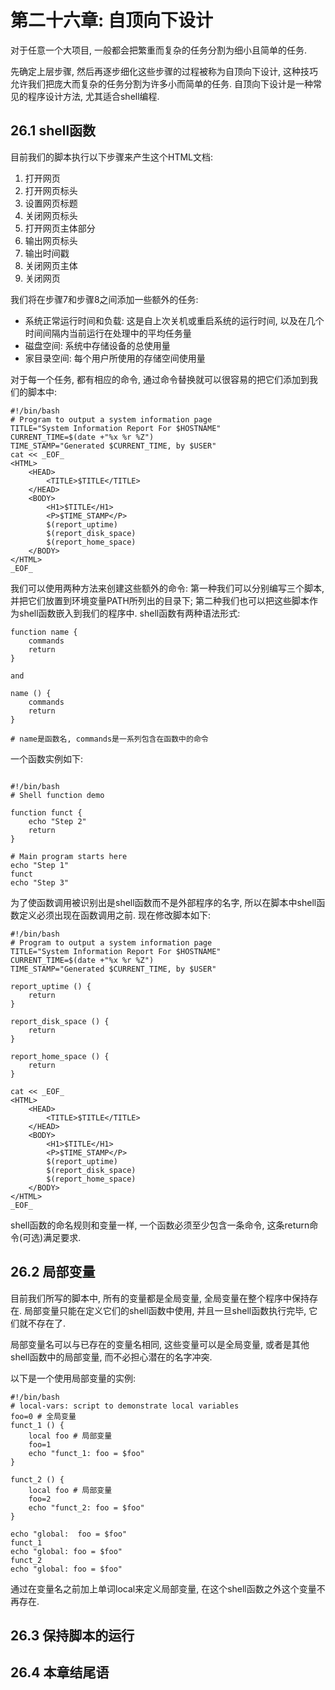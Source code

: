 # 第二十六章: 自顶向下设计 #

对于任意一个大项目, 一般都会把繁重而复杂的任务分割为细小且简单的任务.

先确定上层步骤, 然后再逐步细化这些步骤的过程被称为自顶向下设计, 这种技巧允许我们把庞大而复杂的任务分割为许多小而简单的任务.
自顶向下设计是一种常见的程序设计方法, 尤其适合shell编程.

## 26.1 shell函数 ##

目前我们的脚本执行以下步骤来产生这个HTML文档:

1. 打开网页
2. 打开网页标头
3. 设置网页标题
4. 关闭网页标头
5. 打开网页主体部分
6. 输出网页标头
7. 输出时间戳
8. 关闭网页主体
9. 关闭网页

我们将在步骤7和步骤8之间添加一些额外的任务:

- 系统正常运行时间和负载: 这是自上次关机或重启系统的运行时间, 以及在几个时间间隔内当前运行在处理中的平均任务量
- 磁盘空间: 系统中存储设备的总使用量
- 家目录空间: 每个用户所使用的存储空间使用量

对于每一个任务, 都有相应的命令, 通过命令替换就可以很容易的把它们添加到我们的脚本中:

```
#!/bin/bash
# Program to output a system information page
TITLE="System Information Report For $HOSTNAME"
CURRENT_TIME=$(date +"%x %r %Z")
TIME_STAMP="Generated $CURRENT_TIME, by $USER"
cat << _EOF_
<HTML>
    <HEAD>
        <TITLE>$TITLE</TITLE>
    </HEAD>
    <BODY>
        <H1>$TITLE</H1>
        <P>$TIME_STAMP</P>
        $(report_uptime)
        $(report_disk_space)
        $(report_home_space)
    </BODY>
</HTML>
_EOF_
```

我们可以使用两种方法来创建这些额外的命令: 第一种我们可以分别编写三个脚本, 并把它们放置到环境变量PATH所列出的目录下; 第二种我们也可以把这些脚本作为shell函数嵌入到我们的程序中. shell函数有两种语法形式:

```
function name {
    commands
    return
}

and 

name () {
    commands
    return
}

# name是函数名, commands是一系列包含在函数中的命令
```

一个函数实例如下:

```

#!/bin/bash
# Shell function demo

function funct {
    echo "Step 2"
    return
}

# Main program starts here
echo "Step 1"
funct
echo "Step 3"
```

为了使函数调用被识别出是shell函数而不是外部程序的名字, 所以在脚本中shell函数定义必须出现在函数调用之前. 现在修改脚本如下:

```
#!/bin/bash
# Program to output a system information page
TITLE="System Information Report For $HOSTNAME"
CURRENT_TIME=$(date +"%x %r %Z")
TIME_STAMP="Generated $CURRENT_TIME, by $USER"

report_uptime () {
    return
}

report_disk_space () {
    return
}

report_home_space () {
    return
}

cat << _EOF_
<HTML>
    <HEAD>
        <TITLE>$TITLE</TITLE>
    </HEAD>
    <BODY>
        <H1>$TITLE</H1>
        <P>$TIME_STAMP</P>
        $(report_uptime)
        $(report_disk_space)
        $(report_home_space)
    </BODY>
</HTML>
_EOF_
```

shell函数的命名规则和变量一样, 一个函数必须至少包含一条命令, 这条return命令(可选)满足要求.

## 26.2 局部变量 ##

目前我们所写的脚本中, 所有的变量都是全局变量, 全局变量在整个程序中保持存在. 局部变量只能在定义它们的shell函数中使用, 并且一旦shell函数执行完毕, 它们就不存在了.

局部变量名可以与已存在的变量名相同, 这些变量可以是全局变量, 或者是其他shell函数中的局部变量, 而不必担心潜在的名字冲突.

以下是一个使用局部变量的实例:

```
#!/bin/bash
# local-vars: script to demonstrate local variables
foo=0 # 全局变量
funct_1 () {
    local foo # 局部变量
    foo=1
    echo "funct_1: foo = $foo"
}

funct_2 () {
    local foo # 局部变量
    foo=2
    echo "funct_2: foo = $foo"
}

echo "global:  foo = $foo"
funct_1
echo "global: foo = $foo"
funct_2
echo "global: foo = $foo"
```

通过在变量名之前加上单词local来定义局部变量, 在这个shell函数之外这个变量不再存在.

## 26.3 保持脚本的运行 ##

## 26.4 本章结尾语 ##
